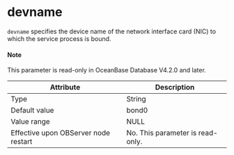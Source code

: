 devname
============================

`devname` specifies the device name of the network interface card (NIC) to which the service process is bound.

<main id="notice" type='explain'>
  <h4>Note</h4>
  <p>This parameter is read-only in OceanBase Database V4.2.0 and later. </p>
</main>

| **Attribute** | **Description** |
|------------------|--------|
| Type | String |
| Default value | bond0 |
| Value range | NULL |
| Effective upon OBServer node restart | No. This parameter is read-only. |
